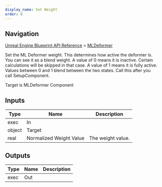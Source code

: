 ```yaml
---
display_name: Set Weight
order: 8
---
```

## Navigation

[Unreal Engine Blueprint API Reference](https://dev.epicgames.com/documentation/en-us/unreal-engine/BlueprintAPI) > [MLDeformer](https://dev.epicgames.com/documentation/en-us/unreal-engine/BlueprintAPI/MLDeformer)

Set the ML Deformer weight. This determines how active the deformer is. You can see it as a blend weight.
A value of 0 means it is inactive. Certain calculations will be skipped in that case.
A value of 1 means it is fully active.
Values between 0 and 1 blend between the two states.
Call this after you call SetupComponent.

Target is MLDeformer Component

## Inputs

| Type | Name | Description |
| --- | --- | --- |
| exec | In |  |
| object | Target |  |
| real | Normalized Weight Value | The weight value. |

## Outputs

| Type | Name | Description |
| --- | --- | --- |
| exec | Out |  |
